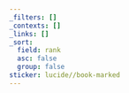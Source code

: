 ```yaml
---
_filters: []
_contexts: []
_links: []
_sort:
  field: rank
  asc: false
  group: false
sticker: lucide//book-marked
---
```

